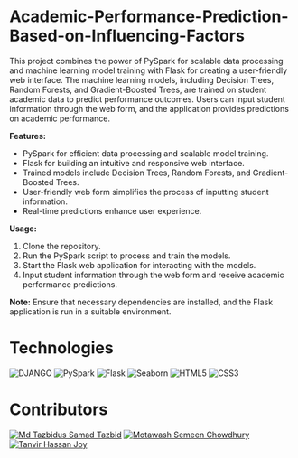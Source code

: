 # Academic-Performance-Prediction-Based-on-Influencing-Factors

This project combines the power of PySpark for scalable data processing and machine learning model training with Flask for creating a user-friendly web interface. The machine learning models, including Decision Trees, Random Forests, and Gradient-Boosted Trees, are trained on student academic data to predict performance outcomes. Users can input student information through the web form, and the application provides predictions on academic performance.


**Features:**
- PySpark for efficient data processing and scalable model training.
- Flask for building an intuitive and responsive web interface.
- Trained models include Decision Trees, Random Forests, and Gradient-Boosted Trees.
- User-friendly web form simplifies the process of inputting student information.
- Real-time predictions enhance user experience.

**Usage:**
1. Clone the repository.
2. Run the PySpark script to process and train the models.
3. Start the Flask web application for interacting with the models.
4. Input student information through the web form and receive academic performance predictions.

**Note:**
Ensure that necessary dependencies are installed, and the Flask application is run in a suitable environment.


# Technologies
![DJANGO](https://img.shields.io/badge/Django-092E20?style=for-the-badge&logo=django&logoColor=white)
![PySpark](https://img.shields.io/badge/PySpark-%2305122B.svg?style=for-the-badge&logo=apache-spark&logoColor=white)
![Flask](https://img.shields.io/badge/Flask-%23000000.svg?style=for-the-badge&logo=flask&logoColor=white)
![Seaborn](https://img.shields.io/badge/Seaborn-%23118C4E.svg?style=for-the-badge&logo=seaborn&logoColor=white)
![HTML5](https://img.shields.io/badge/html5-%23E34F26.svg?style=for-the-badge&logo=html5&logoColor=white)
![CSS3](https://img.shields.io/badge/css3-%231572B6.svg?style=for-the-badge&logo=css3&logoColor=white)


# Contributors
[![Md Tazbidus Samad Tazbid](https://github.com/tstazbid.png?size=50)](https://github.com/tstazbid)
[![Motawash Semeen Chowdhury](https://github.com/Motawash-Semeen.png?size=50)](https://github.com/Motawash-Semeen)
[![Tanvir Hassan Joy](https://github.com/Harmfulllll.png?size=50)](https://github.com/Harmfulllll)
